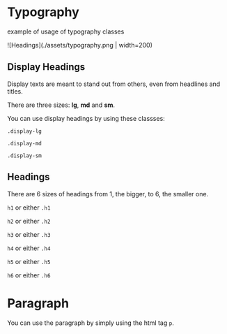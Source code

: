 # Typography

example of usage of typography classes

![Headings](./assets/typography.png | width=200)

## Display Headings

Display texts are meant to stand out from others, even from headlines and titles.

There are three sizes: **lg**, **md** and **sm**.

You can use display headings by using these classses:

`.display-lg`

`.display-md`

`.display-sm`

## Headings

There are 6 sizes of headings from 1, the bigger, to 6, the smaller one.

`h1` or either `.h1`

`h2` or either `.h2`

`h3` or either `.h3`

`h4` or either `.h4`

`h5` or either `.h5`

`h6` or either `.h6`

# Paragraph

You can use the paragraph by simply using the html tag `p`.
